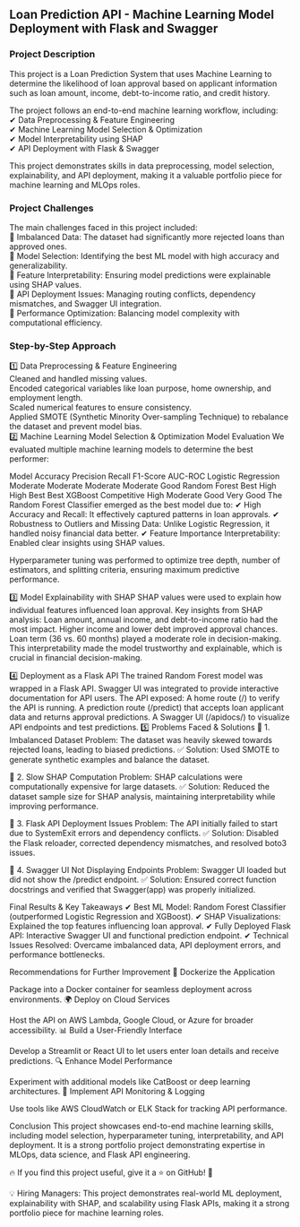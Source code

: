 ## Loan Prediction API - Machine Learning Model Deployment with Flask and Swagger

### Project Description
This project is a Loan Prediction System that uses Machine Learning to determine the likelihood of loan approval based on applicant information such as loan amount, income, debt-to-income ratio, and credit history.

The project follows an end-to-end machine learning workflow, including:<br>
✔ Data Preprocessing & Feature Engineering<br>
✔ Machine Learning Model Selection & Optimization<br>
✔ Model Interpretability using SHAP<br>
✔ API Deployment with Flask & Swagger<br>

This project demonstrates skills in data preprocessing, model selection, explainability, and API deployment, making it a valuable portfolio piece for machine learning and MLOps roles.

### Project Challenges
The main challenges faced in this project included:<br>
🔹 Imbalanced Data: The dataset had significantly more rejected loans than approved ones.<br>
🔹 Model Selection: Identifying the best ML model with high accuracy and generalizability.<br>
🔹 Feature Interpretability: Ensuring model predictions were explainable using SHAP values.<br>
🔹 API Deployment Issues: Managing routing conflicts, dependency mismatches, and Swagger UI integration.<br>
🔹 Performance Optimization: Balancing model complexity with computational efficiency.<br>

### Step-by-Step Approach
1️⃣ Data Preprocessing & Feature Engineering<br>
Cleaned and handled missing values.<br>
Encoded categorical variables like loan purpose, home ownership, and employment length.<br>
Scaled numerical features to ensure consistency.<br>
Applied SMOTE (Synthetic Minority Over-sampling Technique) to rebalance the dataset and prevent model bias.<br>
2️⃣ Machine Learning Model Selection & Optimization
Model Evaluation
We evaluated multiple machine learning models to determine the best performer:

Model	Accuracy	Precision	Recall	F1-Score	AUC-ROC
Logistic Regression	Moderate	Moderate	Moderate	Moderate	Good
Random Forest	Best	High	High	Best	Best
XGBoost	Competitive	High	Moderate	Good	Very Good
The Random Forest Classifier emerged as the best model due to:
✔ High Accuracy and Recall: It effectively captured patterns in loan approvals.
✔ Robustness to Outliers and Missing Data: Unlike Logistic Regression, it handled noisy financial data better.
✔ Feature Importance Interpretability: Enabled clear insights using SHAP values.

Hyperparameter tuning was performed to optimize tree depth, number of estimators, and splitting criteria, ensuring maximum predictive performance.

3️⃣ Model Explainability with SHAP
SHAP values were used to explain how individual features influenced loan approval.
Key insights from SHAP analysis:
Loan amount, annual income, and debt-to-income ratio had the most impact.
Higher income and lower debt improved approval chances.
Loan term (36 vs. 60 months) played a moderate role in decision-making.
This interpretability made the model trustworthy and explainable, which is crucial in financial decision-making.

4️⃣ Deployment as a Flask API
The trained Random Forest model was wrapped in a Flask API.
Swagger UI was integrated to provide interactive documentation for API users.
The API exposed:
A home route (/) to verify the API is running.
A prediction route (/predict) that accepts loan applicant data and returns approval predictions.
A Swagger UI (/apidocs/) to visualize API endpoints and test predictions.
5️⃣ Problems Faced & Solutions
🔹 1. Imbalanced Dataset
Problem: The dataset was heavily skewed towards rejected loans, leading to biased predictions.
✅ Solution: Used SMOTE to generate synthetic examples and balance the dataset.

🔹 2. Slow SHAP Computation
Problem: SHAP calculations were computationally expensive for large datasets.
✅ Solution: Reduced the dataset sample size for SHAP analysis, maintaining interpretability while improving performance.

🔹 3. Flask API Deployment Issues
Problem: The API initially failed to start due to SystemExit errors and dependency conflicts.
✅ Solution: Disabled the Flask reloader, corrected dependency mismatches, and resolved boto3 issues.

🔹 4. Swagger UI Not Displaying Endpoints
Problem: Swagger UI loaded but did not show the /predict endpoint.
✅ Solution: Ensured correct function docstrings and verified that Swagger(app) was properly initialized.

Final Results & Key Takeaways
✔ Best ML Model: Random Forest Classifier (outperformed Logistic Regression and XGBoost).
✔ SHAP Visualizations: Explained the top features influencing loan approval.
✔ Fully Deployed Flask API: Interactive Swagger UI and functional prediction endpoint.
✔ Technical Issues Resolved: Overcame imbalanced data, API deployment errors, and performance bottlenecks.

Recommendations for Further Improvement
🚀 Dockerize the Application

Package into a Docker container for seamless deployment across environments.
🌍 Deploy on Cloud Services

Host the API on AWS Lambda, Google Cloud, or Azure for broader accessibility.
📊 Build a User-Friendly Interface

Develop a Streamlit or React UI to let users enter loan details and receive predictions.
🔍 Enhance Model Performance

Experiment with additional models like CatBoost or deep learning architectures.
📡 Implement API Monitoring & Logging

Use tools like AWS CloudWatch or ELK Stack for tracking API performance.

Conclusion
This project showcases end-to-end machine learning skills, including model selection, hyperparameter tuning, interpretability, and API deployment. It is a strong portfolio project demonstrating expertise in MLOps, data science, and Flask API engineering.

🔥 If you find this project useful, give it a ⭐ on GitHub! 🚀

💡 Hiring Managers: This project demonstrates real-world ML deployment, explainability with SHAP, and scalability using Flask APIs, making it a strong portfolio piece for machine learning roles.


